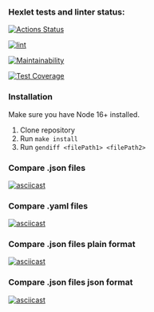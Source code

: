 ### Hexlet tests and linter status:
[![Actions Status](https://github.com/vladsholokhov/frontend-project-lvl2/workflows/hexlet-check/badge.svg)](https://github.com/vladsholokhov/frontend-project-lvl2/actions)

[![lint](https://github.com/vladsholokhov/frontend-project-lvl2/actions/workflows/lint.yml/badge.svg)](https://github.com/vladsholokhov/frontend-project-lvl2/actions/workflows/lint.yml)

[![Maintainability](https://api.codeclimate.com/v1/badges/7705029de3611d7e16eb/maintainability)](https://codeclimate.com/github/vladsholokhov/frontend-project-lvl2/maintainability)

[![Test Coverage](https://api.codeclimate.com/v1/badges/7705029de3611d7e16eb/test_coverage)](https://codeclimate.com/github/vladsholokhov/frontend-project-lvl2/test_coverage)
### Installation
Make sure you have Node 16+ installed.

1. Clone repository
2. Run `make install`
3. Run `gendiff <filePath1> <filePath2>`

### Compare .json files
[![asciicast](https://asciinema.org/a/516814.svg)](https://asciinema.org/a/516814)

### Compare .yaml files
[![asciicast](https://asciinema.org/a/9FdswhrGyZCflFBfHIBeZ53Cw.svg)](https://asciinema.org/a/9FdswhrGyZCflFBfHIBeZ53Cw)

### Compare .json files plain format
[![asciicast](https://asciinema.org/a/526652.svg)](https://asciinema.org/a/526652)

### Compare .json files json format
[![asciicast](https://asciinema.org/a/526655.svg)](https://asciinema.org/a/526655)
